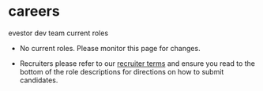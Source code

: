 # careers
evestor dev team current roles

* No current roles. Please monitor this page for changes.

* Recruiters please refer to our [recruiter terms](http://evestor.co.uk/recruiter-terms) and ensure you read to the bottom of the role descriptions for directions on how to submit candidates.
